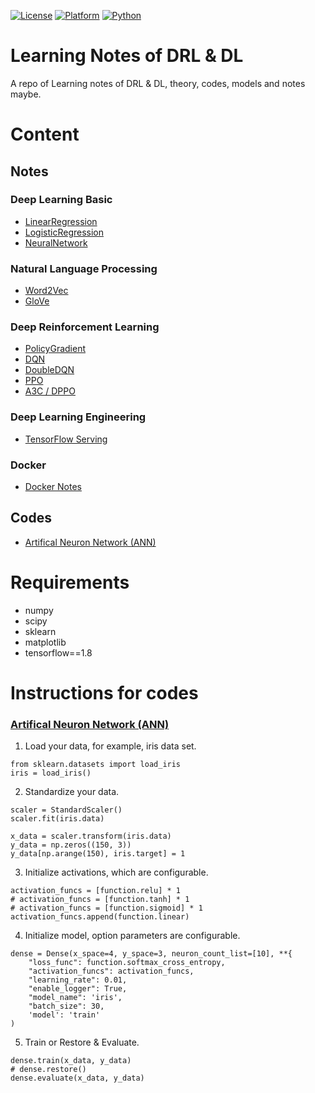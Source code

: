 [![License](https://img.shields.io/badge/License-MIT-blue.svg)](/LICENSE)
[![Platform](https://img.shields.io/badge/Platform-Tensorflow-orange.svg)](https://www.tensorflow.org/)
[![Python](https://img.shields.io/badge/Python-3.5-green.svg)]()

# Learning Notes of DRL & DL

A repo of Learning notes of DRL & DL, theory, codes, models and notes maybe.

# Content  

## Notes

### Deep Learning Basic

- [LinearRegression](/note/LinearRegression.ipynb)
- [LogisticRegression](/note/LogisticRegression.ipynb)
- [NeuralNetwork](/note/NeuralNetwork.ipynb)

### Natural Language Processing
- [Word2Vec](/note/Word2Vec.ipynb)
- [GloVe](/note/GloVe.ipynb)

### Deep Reinforcement Learning

- [PolicyGradient](/note/PolicyGradient.ipynb)
- [DQN](/note/DQN.ipynb)
- [DoubleDQN](/note/DoubleDQN.ipynb)
- [PPO](/note/PPO.ipynb)
- [A3C / DPPO](/note/A3C.ipynb)

### Deep Learning Engineering

- [TensorFlow Serving](/note/TensorFlowServing.ipynb)

### Docker

- [Docker Notes](/note/Docker.ipynb)

## Codes

- [Artifical Neuron Network (ANN)](/ann/Dense.py)   


# Requirements
- numpy
- scipy
- sklearn
- matplotlib
- tensorflow==1.8

# Instructions for codes

### [Artifical Neuron Network (ANN)](/ann/Dense.py) 

1. Load your data, for example, iris data set.
```
from sklearn.datasets import load_iris
iris = load_iris()
```
2. Standardize your data.
```
scaler = StandardScaler()
scaler.fit(iris.data)

x_data = scaler.transform(iris.data)
y_data = np.zeros((150, 3))
y_data[np.arange(150), iris.target] = 1
``` 
3. Initialize activations, which are configurable.
```
activation_funcs = [function.relu] * 1
# activation_funcs = [function.tanh] * 1
# activation_funcs = [function.sigmoid] * 1
activation_funcs.append(function.linear)
```
4. Initialize model, option parameters are configurable.
```
dense = Dense(x_space=4, y_space=3, neuron_count_list=[10], **{
    "loss_func": function.softmax_cross_entropy,
    "activation_funcs": activation_funcs,
    "learning_rate": 0.01,
    "enable_logger": True,
    "model_name": 'iris',
    "batch_size": 30,
    'model': 'train'
)
```
5. Train or Restore & Evaluate.
```
dense.train(x_data, y_data)
# dense.restore()
dense.evaluate(x_data, y_data)
```
